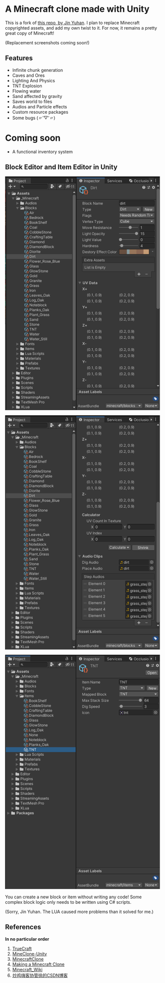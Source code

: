 # A Minecraft clone made with Unity

This is a fork of [this repo, by Jin Yuhan](https://github.com/Jin-Yuhan/MinecraftClone-Unity).
I plan to replace Minecraft copyrighted assets, and add my own twist to it.
For now, it remains a pretty great copy of Minecraft!

(Replacement screenshots coming soon!)

## Features

* Infinite chunk generation
* Caves and Ores
* Lighting And Physics
* TNT Explosion
* Flowing water
* Sand affected by gravity
* Saves world to files
* Audios and Particle effects
* Custom resource packages
* Some bugs (〃'▽'〃)

# Coming soon
* A functional inventory system

## Block Editor and Item Editor in Unity

![Screenshot](Screenshots/3.png)

![Screenshot](Screenshots/4.png)

![Screenshot](Screenshots/5.png)

You can create a new block or item without writing any code! Some complex block logic only needs to be written using C# scripts.

(Sorry, Jin Yuhan. The LUA caused more problems than it solved for me.)

## References

**In no particular order**

1. [TrueCraft](https://github.com/ddevault/TrueCraft)
2. [MineClone-Unity](https://github.com/bodhid/MineClone-Unity)
3. [MinecraftClone](https://github.com/Shedelbower/MinecraftClone)
4. [Making a Minecraft Clone](https://www.shedelbower.dev/projects/minecraft_clone/)
5. [Minecraft_Wiki](https://minecraft-zh.gamepedia.com/Minecraft_Wiki)
6. [炒鸡嗨客协管徐的CSDN博客](https://blog.csdn.net/xfgryujk)
